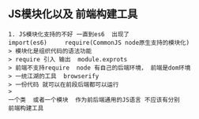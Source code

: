 ## JS模块化以及  前端构建工具
    1. JS模块化支持的不好 一直到es6  出现了
    import(es6)     require(CommonJS node原生支持的模块化)
    > 模块化是组织代码的语法功能
    > require 引入 输出  module.exprots
    > 前端不支持require  node 有自己的后端环境， 前端是dom环境
    > 一统江湖的工具  browserify 
    > 一份代码 就可以在前段后端都可以运行
    > 
    一个类  或者一个模块  作为前后端通用的JS语言 不应该有分别
    前端构建工具  